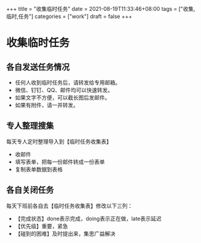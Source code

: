 +++
title = "收集临时任务"
date = 2021-08-19T11:33:46+08:00
tags = ["收集,临时,任务"]
categories = ["work"]
draft = false
+++

# 收集临时任务

## 各自发送任务情况

- 任何人收到临时任务后，请转发给专用邮箱。
- 微信、钉钉、QQ、邮件均可以快速转发。
- 如果文字不方便，可以截长图后发邮件。
- 如果有附件，请一并转发。

## 专人整理搜集

每天专人定时整理导入到【临时任务收集表】
- 收邮件
- 填写表单，把每一份邮件转成一份表单
- 复制表单数据到表格


## 各自关闭任务

每天下班前各自去【临时任务收集表】修改以下三列：
- 【完成状态】done表示完成，doing表示正在做，late表示延迟
- 【优先级】重要，紧急
- 【碰到的困难】及时提出来，集思广益解决